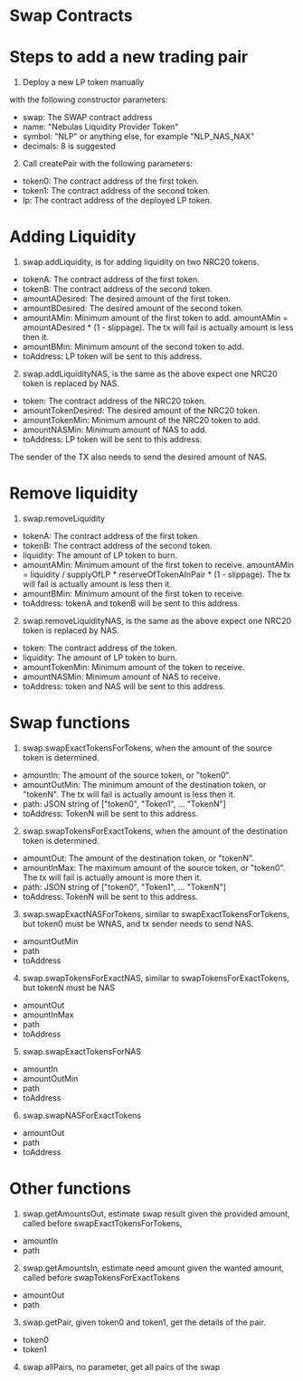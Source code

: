 # Swap Contracts

# Steps to add a new trading pair

1) Deploy a new LP token manually

with the following constructor parameters:

- swap: The SWAP contract address
- name: "Nebulas Liquidity Provider Token"
- symbol: "NLP" or anything else, for example "NLP_NAS_NAX"
- decimals: 8 is suggested

2) Call createPair with the following parameters:

- token0: The contract address of the first token.
- token1: The contract address of the second token.
- lp: The contract address of the deployed LP token.


# Adding Liquidity

1) swap.addLiquidity, is for adding liquidity on two NRC20 tokens.

- tokenA: The contract address of the first token.
- tokenB: The contract address of the second token.
- amountADesired: The desired amount of the first token.
- amountBDesired: The desired amount of the second token.
- amountAMin: Minimum amount of the first token to add. amountAMin = amountADesired * (1 - slippage). The tx will fail is actually amount is less then it.
- amountBMin: Minimum amount of the second token to add. 
- toAddress: LP token will be sent to this address.

2) swap.addLiquidityNAS, is the same as the above expect one NRC20 token is replaced by NAS.

- token: The contract address of the NRC20 token.
- amountTokenDesired: The desired amount of the NRC20 token.
- amountTokenMin: Minimum amount of the NRC20 token to add.
- amountNASMin: Minimum amount of NAS to add.
- toAddress: LP token will be sent to this address.

The sender of the TX also needs to send the desired amount of NAS.


# Remove liquidity

1) swap.removeLiquidity

- tokenA: The contract address of the first token.
- tokenB: The contract address of the second token.
- liquidity: The amount of LP token to burn.
- amountAMin: Minimum amount of the first token to receive. amountAMin = liquidity / supplyOfLP * reserveOfTokenAInPair * (1 - slippage). The tx will fail is actually amount is less then it.
- amountBMin: Minimum amount of the first token to receive.
- toAddress: tokenA and tokenB will be sent to this address.

2) swap.removeLiquidityNAS, is the same as the above expect one NRC20 token is replaced by NAS.

- token: The contract address of the token.
- liquidity: The amount of LP token to burn.
- amountTokenMin: Minimum amount of the token to receive.
- amountNASMin: Minimum amount of NAS to receive.
- toAddress: token and NAS will be sent to this address.


# Swap functions

1) swap.swapExactTokensForTokens, when the amount of the source token is determined.

- amountIn: The amount of the source token, or "token0".
- amountOutMin: The minimum amount of the destination token, or "tokenN". The tx will fail is actually amount is less then it.
- path: JSON string of ["token0", "Token1", ... "TokenN"]
- toAddress: TokenN will be sent to this address.

2) swap.swapTokensForExactTokens, when the amount of the destination token is determined.

- amountOut: The amount of the destination token, or "tokenN".
- amountInMax: The maximum amount of the source token, or "token0". The tx will fail is actually amount is more then it.
- path: JSON string of ["token0", "Token1", ... "TokenN"]
- toAddress: TokenN will be sent to this address.

3) swap.swapExactNASForTokens, similar to swapExactTokensForTokens, but token0 must be WNAS, and tx sender needs to send NAS.

- amountOutMin
- path
- toAddress

4) swap.swapTokensForExactNAS, similar to swapTokensForExactTokens, but tokenN must be NAS

- amountOut
- amountInMax
- path
- toAddress

5) swap.swapExactTokensForNAS

- amountIn
- amountOutMin
- path
- toAddress

6) swap.swapNASForExactTokens

- amountOut
- path
- toAddress


# Other functions

1) swap.getAmountsOut, estimate swap result given the provided amount, called before swapExactTokensForTokens, 

- amountIn
- path

2) swap.getAmountsIn, estimate need amount given the wanted amount, called before swapTokensForExactTokens

- amountOut
- path

3) swap.getPair, given token0 and token1, get the details of the pair.

- token0
- token1

4) swap.allPairs, no parameter, get all pairs of the swap
